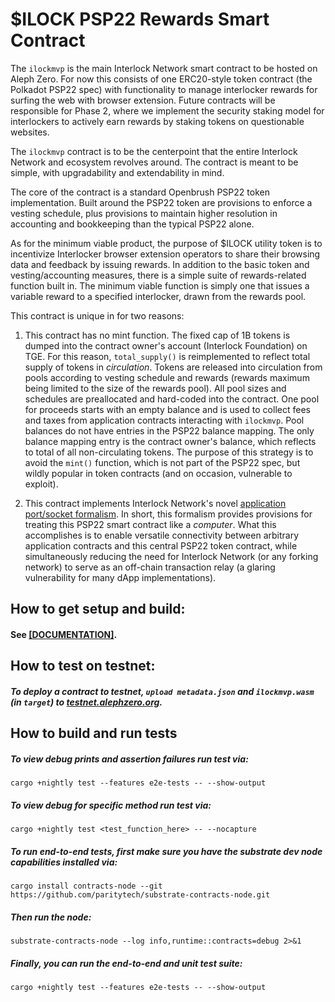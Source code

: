 # $ILOCK PSP22 Rewards Smart Contract

The `ilockmvp` is the main Interlock Network smart contract to be hosted on Aleph Zero. For now this consists of one ERC20-style token contract (the Polkadot PSP22 spec) with functionality to manage interlocker rewards for surfing the web with browser extension. Future contracts will be responsible for Phase 2, where we implement the security staking model for interlockers to actively earn rewards by staking tokens on questionable websites.

The `ilockmvp` contract is to be the centerpoint that the entire Interlock Network and ecosystem revolves around. The contract is meant to be simple, with upgradability and extendability in mind.

The core of the contract is a standard Openbrush PSP22 token implementation. Built around the PSP22 token are provisions to enforce a vesting schedule, plus provisions to maintain higher resolution in accounting and bookkeeping than the typical PSP22 alone.

As for the minimum viable product, the purpose of $ILOCK utility token is to incentivize Interlocker browser extension operators to share their browsing data and feedback by issuing rewards. In addition to the basic token and vesting/accounting measures, there is a simple suite of rewards-related function built in. The minimum viable function is simply one that issues a variable reward to a specified interlocker, drawn from the rewards pool.

This contract is unique in for two reasons:

1) This contract has no mint function. The fixed cap of 1B tokens is dumped into the contract owner's account (Interlock Foundation) on TGE. For this reason, `total_supply()` is reimplemented to reflect total supply of tokens in _circulation_. Tokens are released into circulation from pools according to vesting schedule and rewards (rewards maximum being limited to the size of the rewards pool). All pool sizes and schedules are preallocated and hard-coded into the contract. One pool for proceeds starts with an empty balance and is used to collect fees and taxes from application contracts interacting with `ilockmvp`. Pool balances do not have entries in the PSP22 balance mapping. The only balance mapping entry is the contract owner's balance, which reflects to total of all non-circulating tokens. The purpose of this strategy is to avoid the `mint()` function, which is not part of the PSP22 spec, but wildly popular in token contracts (and on occasion, vulnerable to exploit).

2) This contract implements Interlock Network's novel [application port/socket formalism](../contract_application/). In short, this formalism provides provisions for treating this PSP22 smart contract like a _computer_. What this accomplishes is to enable versatile connectivity between arbitrary application contracts and this central PSP22 token contract, while simultaneously reducing the need for Interlock Network (or any forking network) to serve as an off-chain transaction relay (a glaring vulnerability for many dApp implementations).

## How to get setup and build:

#### See [[DOCUMENTATION]](https://interlock-network.github.io/interlock-smartcontracts/contract_ilockmvp/docs/ilockmvp/).

## How to test on testnet: 

##### To deploy a contract to testnet, `upload metadata.json` and `ilockmvp.wasm` (in `target`) to [testnet.alephzero.org](https://testnet.alephzero.org).

## How to build and run tests

##### To view debug prints and assertion failures run test via:
```
cargo +nightly test --features e2e-tests -- --show-output
```
##### To view debug for specific method run test via:
```
cargo +nightly test <test_function_here> -- --nocapture
```
##### To run end-to-end tests, first make sure you have the substrate dev node capabilities installed via:
```
cargo install contracts-node --git https://github.com/paritytech/substrate-contracts-node.git
```
##### Then run the node:
```
substrate-contracts-node --log info,runtime::contracts=debug 2>&1
```
##### Finally, you can run the end-to-end and unit test suite:
```
cargo +nightly test --features e2e-tests -- --show-output
```
